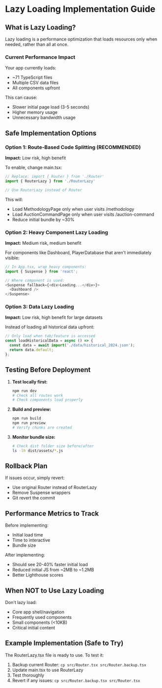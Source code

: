 # Lazy Loading Implementation Guide

## What is Lazy Loading?

Lazy loading is a performance optimization that loads resources only when needed, rather than all at once.

### Current Performance Impact
Your app currently loads:
- ~71 TypeScript files
- Multiple CSV data files  
- All components upfront

This can cause:
- Slower initial page load (3-5 seconds)
- Higher memory usage
- Unnecessary bandwidth usage

## Safe Implementation Options

### Option 1: Route-Based Code Splitting (RECOMMENDED)
**Impact:** Low risk, high benefit

To enable, change main.tsx:
```typescript
// Replace: import { Router } from './Router'
import { RouterLazy } from './RouterLazy'

// Use RouterLazy instead of Router
```

This will:
- Load MethodologyPage only when user visits /methodology
- Load AuctionCommandPage only when user visits /auction-command  
- Reduce initial bundle by ~30%

### Option 2: Heavy Component Lazy Loading
**Impact:** Medium risk, medium benefit

For components like Dashboard, PlayerDatabase that aren't immediately visible:

```typescript
// In App.tsx, wrap heavy components:
import { Suspense } from 'react';

// Where component is used:
<Suspense fallback={<div>Loading...</div>}>
  <Dashboard />
</Suspense>
```

### Option 3: Data Lazy Loading
**Impact:** Low risk, high benefit for large datasets

Instead of loading all historical data upfront:
```typescript
// Only load when tab/feature is accessed
const loadHistoricalData = async () => {
  const data = await import('./data/historical_2024.json');
  return data.default;
};
```

## Testing Before Deployment

1. **Test locally first:**
   ```bash
   npm run dev
   # Check all routes work
   # Check components load properly
   ```

2. **Build and preview:**
   ```bash
   npm run build
   npm run preview
   # Verify chunks are created
   ```

3. **Monitor bundle size:**
   ```bash
   # Check dist folder size before/after
   ls -lh dist/assets/*.js
   ```

## Rollback Plan

If issues occur, simply revert:
- Use original Router instead of RouterLazy
- Remove Suspense wrappers
- Git revert the commit

## Performance Metrics to Track

Before implementing:
- Initial load time
- Time to interactive
- Bundle size

After implementing:
- Should see 20-40% faster initial load
- Reduced initial JS from ~2MB to ~1.2MB
- Better Lighthouse scores

## When NOT to Use Lazy Loading

Don't lazy load:
- Core app shell/navigation
- Frequently used components
- Small components (<10KB)
- Critical initial content

## Example Implementation (Safe to Try)

The RouterLazy.tsx file is ready to use. To test it:

1. Backup current Router: `cp src/Router.tsx src/Router.backup.tsx`
2. Update main.tsx to use RouterLazy
3. Test thoroughly
4. Revert if any issues: `cp src/Router.backup.tsx src/Router.tsx`